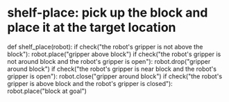 # shelf-place: pick up the block and place it at the target location
def shelf_place(robot):
    if check("the robot's gripper is not above the block"):
        robot.place("gripper above block")
    if check("the robot's gripper is not around block and the robot's gripper is open"):
        robot.drop("gripper around block")
    if check("the robot's gripper is near block and the robot's gripper is open"):
        robot.close("gripper around block")
    if check("the robot's gripper is above block and the robot's gripper is closed"):
        robot.place("block at goal")